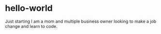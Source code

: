 # hello-world
Just starting
I am a mom and multiple business owner looking to make a job change and learn to code. 
